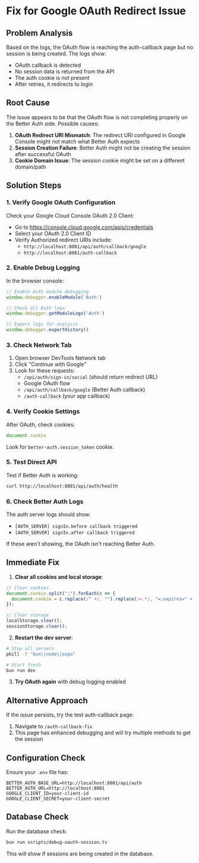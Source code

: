 # Fix for Google OAuth Redirect Issue

## Problem Analysis

Based on the logs, the OAuth flow is reaching the auth-callback page but no session is being created. The logs show:
- OAuth callback is detected
- No session data is returned from the API
- The auth cookie is not present
- After retries, it redirects to login

## Root Cause

The issue appears to be that the OAuth flow is not completing properly on the Better Auth side. Possible causes:

1. **OAuth Redirect URI Mismatch**: The redirect URI configured in Google Console might not match what Better Auth expects
2. **Session Creation Failure**: Better Auth might not be creating the session after successful OAuth
3. **Cookie Domain Issue**: The session cookie might be set on a different domain/path

## Solution Steps

### 1. Verify Google OAuth Configuration

Check your Google Cloud Console OAuth 2.0 Client:
- Go to https://console.cloud.google.com/apis/credentials
- Select your OAuth 2.0 Client ID
- Verify Authorized redirect URIs include:
  - `http://localhost:8081/api/auth/callback/google`
  - `http://localhost:8081/auth-callback`

### 2. Enable Debug Logging

In the browser console:
```javascript
// Enable Auth module debugging
window.debugger.enableModule('Auth')

// Check all Auth logs
window.debugger.getModuleLogs('Auth')

// Export logs for analysis
window.debugger.exportHistory()
```

### 3. Check Network Tab

1. Open browser DevTools Network tab
2. Click "Continue with Google"
3. Look for these requests:
   - `/api/auth/sign-in/social` (should return redirect URL)
   - Google OAuth flow
   - `/api/auth/callback/google` (Better Auth callback)
   - `/auth-callback` (your app callback)

### 4. Verify Cookie Settings

After OAuth, check cookies:
```javascript
document.cookie
```

Look for `better-auth.session_token` cookie.

### 5. Test Direct API

Test if Better Auth is working:
```bash
curl http://localhost:8081/api/auth/health
```

### 6. Check Better Auth Logs

The auth server logs should show:
- `[AUTH_SERVER] signIn.before callback triggered`
- `[AUTH_SERVER] signIn.after callback triggered`

If these aren't showing, the OAuth isn't reaching Better Auth.

## Immediate Fix

1. **Clear all cookies and local storage**:
```javascript
// Clear cookies
document.cookie.split(";").forEach(c => {
  document.cookie = c.replace(/^ +/, "").replace(/=.*/, "=;expires=" + new Date().toUTCString() + ";path=/");
});

// Clear storage
localStorage.clear();
sessionStorage.clear();
```

2. **Restart the dev server**:
```bash
# Stop all servers
pkill -f "bun\|node\|expo"

# Start fresh
bun run dev
```

3. **Try OAuth again** with debug logging enabled

## Alternative Approach

If the issue persists, try the test auth-callback page:
1. Navigate to `/auth-callback-fix`
2. This page has enhanced debugging and will try multiple methods to get the session

## Configuration Check

Ensure your `.env` file has:
```
BETTER_AUTH_BASE_URL=http://localhost:8081/api/auth
BETTER_AUTH_URL=http://localhost:8081
GOOGLE_CLIENT_ID=your-client-id
GOOGLE_CLIENT_SECRET=your-client-secret
```

## Database Check

Run the database check:
```bash
bun run scripts/debug-oauth-session.ts
```

This will show if sessions are being created in the database.